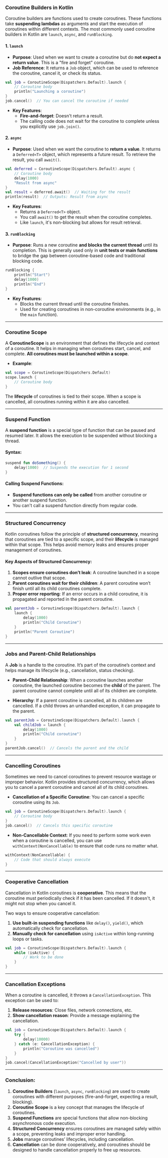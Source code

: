 ### **Coroutine Builders** in Kotlin

Coroutine builders are functions used to create coroutines. These functions take **suspending lambdas** as arguments and start the execution of coroutines within different contexts. The most commonly used coroutine builders in Kotlin are `launch`, `async`, and `runBlocking`.

#### **1. `launch`**
- **Purpose**: Used when we want to create a coroutine but do **not expect a return value**. This is a "fire and forget" coroutine.
- **Job Reference**: It returns a `Job` object, which can be used to reference the coroutine, cancel it, or check its status.
  
```kotlin
val job = CoroutineScope(Dispatchers.Default).launch {
    // Coroutine body
    println("Launching a coroutine")
}
job.cancel()  // You can cancel the coroutine if needed
```

- **Key Features**:
  - **Fire-and-forget**: Doesn't return a result.
  - The calling code does not wait for the coroutine to complete unless you explicitly use `job.join()`.

#### **2. `async`**
- **Purpose**: Used when we want the coroutine to **return a value**. It returns a `Deferred<T>` object, which represents a future result. To retrieve the result, you call `await()`.
  
```kotlin
val deferred = CoroutineScope(Dispatchers.Default).async {
    // Coroutine body
    delay(1000)
    "Result from async"
}
val result = deferred.await()  // Waiting for the result
println(result)  // Outputs: Result from async
```

- **Key Features**:
  - Returns a `Deferred<T>` object.
  - You call `await()` to get the result when the coroutine completes.
  - Like `launch`, it's non-blocking but allows for result retrieval.

#### **3. `runBlocking`**
- **Purpose**: Runs a new coroutine **and blocks the current thread** until its completion. This is generally used only in **unit tests or main functions** to bridge the gap between coroutine-based code and traditional blocking code.
  
```kotlin
runBlocking {
    println("Start")
    delay(1000)
    println("End")
}
```

- **Key Features**:
  - Blocks the current thread until the coroutine finishes.
  - Used for creating coroutines in non-coroutine environments (e.g., in the `main` function).

---

### **Coroutine Scope**

A **CoroutineScope** is an environment that defines the lifecycle and context of a coroutine. It helps in managing when coroutines start, cancel, and complete. **All coroutines must be launched within a scope**.

- **Example**:
```kotlin
val scope = CoroutineScope(Dispatchers.Default)
scope.launch {
    // Coroutine body
}
```

The **lifecycle** of coroutines is tied to their scope. When a scope is cancelled, all coroutines running within it are also cancelled.

---

### **Suspend Function**

A **suspend function** is a special type of function that can be paused and resumed later. It allows the execution to be suspended without blocking a thread.

#### **Syntax**:
```kotlin
suspend fun doSomething() {
    delay(1000)  // Suspends the execution for 1 second
}
```

#### **Calling Suspend Functions**:
- **Suspend functions can only be called** from another coroutine or another suspend function.
- You can't call a suspend function directly from regular code.

---

### **Structured Concurrency**

Kotlin coroutines follow the principle of **structured concurrency**, meaning that coroutines are tied to a specific scope, and their **lifecycle** is managed within that scope. This helps avoid memory leaks and ensures proper management of coroutines.

#### Key Aspects of Structured Concurrency:
1. **Scopes ensure coroutines don’t leak**: A coroutine launched in a scope cannot outlive that scope.
2. **Parent coroutines wait for their children**: A parent coroutine won’t finish until all its child coroutines complete.
3. **Proper error reporting**: If an error occurs in a child coroutine, it is propagated and reported in the parent coroutine.

```kotlin
val parentJob = CoroutineScope(Dispatchers.Default).launch {
    launch {
        delay(1000)
        println("Child Coroutine")
    }
    println("Parent Coroutine")
}
```

---

### **Jobs and Parent-Child Relationships**

A **Job** is a handle to the coroutine. It’s part of the coroutine’s context and helps manage its lifecycle (e.g., cancellation, status checking).

- **Parent-Child Relationship**: When a coroutine launches another coroutine, the launched coroutine becomes the **child** of the parent. The parent coroutine cannot complete until all of its children are complete.
  
- **Hierarchy**: If a parent coroutine is cancelled, all its children are cancelled. If a child throws an unhandled exception, it can propagate to the parent.

```kotlin
val parentJob = CoroutineScope(Dispatchers.Default).launch {
    val childJob = launch {
        delay(1000)
        println("Child coroutine")
    }
}
parentJob.cancel()  // Cancels the parent and the child
```

---

### **Cancelling Coroutines**

Sometimes we need to cancel coroutines to prevent resource wastage or improper behavior. Kotlin provides structured concurrency, which allows you to cancel a parent coroutine and cancel all of its child coroutines.

- **Cancellation of a Specific Coroutine**: You can cancel a specific coroutine using its `Job`.

```kotlin
val job = CoroutineScope(Dispatchers.Default).launch {
    // Coroutine body
}
job.cancel()  // Cancels this specific coroutine
```

- **Non-Cancellable Context**: If you need to perform some work even when a coroutine is cancelled, you can use `withContext(NonCancellable)` to ensure that code runs no matter what.

```kotlin
withContext(NonCancellable) {
    // Code that should always execute
}
```

---

### **Cooperative Cancellation**

Cancellation in Kotlin coroutines is **cooperative**. This means that the coroutine must periodically check if it has been cancelled. If it doesn't, it might not stop when you cancel it.

Two ways to ensure cooperative cancellation:
1. **Use built-in suspending functions** like `delay()`, `yield()`, which automatically check for cancellation.
2. **Manually check for cancellation** using `isActive` within long-running loops or tasks.

```kotlin
val job = CoroutineScope(Dispatchers.Default).launch {
    while (isActive) {
        // Work to be done
    }
}
```

---

### **Cancellation Exceptions**

When a coroutine is cancelled, it throws a `CancellationException`. This exception can be used to:
1. **Release resources**: Close files, network connections, etc.
2. **Show cancellation reason**: Provide a message explaining the cancellation.

```kotlin
val job = CoroutineScope(Dispatchers.Default).launch {
    try {
        delay(10000)
    } catch (e: CancellationException) {
        println("Coroutine was cancelled")
    }
}
job.cancel(CancellationException("Cancelled by user"))
```

---

### **Conclusion:**

1. **Coroutine Builders** (`launch`, `async`, `runBlocking`) are used to create coroutines with different purposes (fire-and-forget, expecting a result, blocking).
2. **Coroutine Scope** is a key concept that manages the lifecycle of coroutines.
3. **Suspend Functions** are special functions that allow non-blocking asynchronous code execution.
4. **Structured Concurrency** ensures coroutines are managed safely within a scope, preventing leaks and improper error handling.
5. **Jobs** manage coroutines’ lifecycles, including cancellation.
6. **Cancellation** can be done cooperatively, and coroutines should be designed to handle cancellation properly to free up resources.

